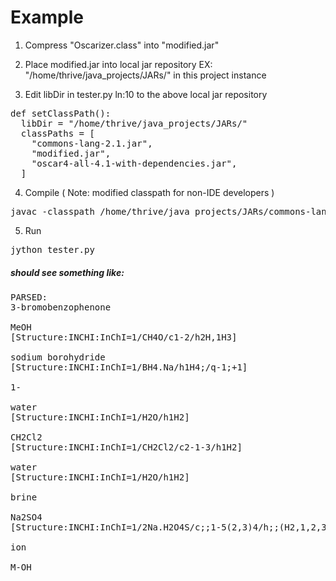 # Example

1. Compress "Oscarizer.class" into "modified.jar"

2. Place modified.jar into local jar repository 
EX: "/home/thrive/java_projects/JARs/" in this project instance

3. Edit libDir in tester.py ln:10 to the above local jar repository
<pre>
def setClassPath():
  libDir = "/home/thrive/java_projects/JARs/"
  classPaths = [
    "commons-lang-2.1.jar",
    "modified.jar",
    "oscar4-all-4.1-with-dependencies.jar",
  ]
</pre>

4. Compile ( Note: modified classpath for non-IDE developers )
<pre>
javac -classpath /home/thrive/java_projects/JARs/commons-lang-2.1.jar:/home/thrive/java_projects/JARs/oscar4-all-4.1-with-dependencies.jar Oscarizer.java
</pre>

5. Run
<pre>
jython tester.py
</pre>



##### should see something like:

<pre>
PARSED:
3-bromobenzophenone
 
MeOH
[Structure:INCHI:InChI=1/CH4O/c1-2/h2H,1H3]
 
sodium borohydride
[Structure:INCHI:InChI=1/BH4.Na/h1H4;/q-1;+1]
 
1-
 
water
[Structure:INCHI:InChI=1/H2O/h1H2]
 
CH2Cl2
[Structure:INCHI:InChI=1/CH2Cl2/c2-1-3/h1H2]
 
water
[Structure:INCHI:InChI=1/H2O/h1H2]
 
brine
 
Na2SO4
[Structure:INCHI:InChI=1/2Na.H2O4S/c;;1-5(2,3)4/h;;(H2,1,2,3,4)/q2*+1;/p-2/f2Na.O4S/q2m;-2]
 
ion
 
M-OH

</pre>


